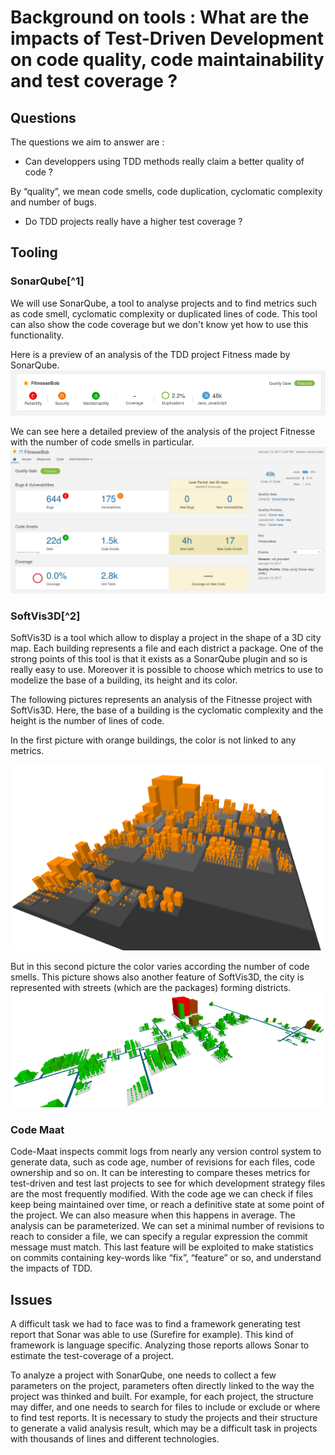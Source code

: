 # Background on tools : What are the impacts of Test-Driven Development on code quality, code maintainability and test coverage ?

## Questions

The questions we aim to answer are :

* Can developpers using TDD methods really claim a better quality of code ?

By “quality”, we mean code smells, code duplication, cyclomatic complexity and number of bugs.

* Do TDD projects really have a higher test coverage ?

## Tooling

### SonarQube[^1]

We will use SonarQube, a tool to analyse projects and to find metrics such as code smell, cyclomatic complexity or duplicated lines of code. This tool can also show the code coverage but we don't know yet how to use this functionality.

Here is a preview of an analysis of the TDD project Fitness made by SonarQube.![](/assets/sonar.png)

We can see here a detailed preview of the analysis of the project Fitnesse with the number of code smells in particular.![](/assets/sonar2.png)

### SoftVis3D[^2]

SoftVis3D is a tool which allow to display a project in the shape of a 3D city map. Each building represents a file and each district a package. One of the strong points of this tool is that it exists as a SonarQube plugin and so is really easy to use. Moreover it is possible to choose which metrics to use to modelize the base of a building, its height and its color.

The following pictures represents an analysis of the Fitnesse project with SoftVis3D. Here, the base of a building is the cyclomatic complexity and the height is the number of lines of code.

In the first picture with orange buildings, the color is not linked to any metrics.

![](/assets/sonarcity.png)

But in this second picture the color varies according the number of code smells. This picture shows also another feature of SoftVis3D, the city is represented with streets \(which are the packages\) forming districts.![](/assets/sonarstreet.png)

### **Code Maat**

Code-Maat inspects commit logs from nearly any version control system to generate data, such as code age, number of revisions for each files, code ownership and so on. It can be interesting to compare theses metrics for test-driven and test last projects to see for which development strategy files are the most frequently modified. With the code age we can check if files keep being maintained over time, or reach a definitive state at some point of the project. We can also measure when this happens in average. The analysis can be parameterized. We can set a minimal number of revisions to reach to consider a file, we can specify a regular expression the commit message must match. This last feature will be exploited to make statistics on commits containing key-words like “fix”, “feature” or so, and understand the impacts of TDD.

## Issues

A difficult task we had to face was to find a framework generating test report that Sonar was able to use \(Surefire for example\). This kind of framework is language specific. Analyzing those reports allows Sonar to estimate the test-coverage of a project.

To analyze a project with SonarQube, one needs to collect a few parameters on the project, parameters often directly linked to the way the project was thinked and built. For example, for each project, the structure may differ, and one needs to search for files to include or exclude or where to find test reports. It is necessary to study the projects and their structure to generate a valid analysis result, which may be a difficult task in projects with thousands of lines and different technologies.

